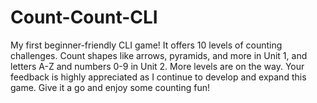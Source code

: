 # Count-Count-CLI
My first beginner-friendly CLI game! It offers 10 levels of counting challenges. Count shapes like arrows, pyramids, and more in Unit 1, and letters A-Z and numbers 0-9 in Unit 2. More levels are on the way. Your feedback is highly appreciated as I continue to develop and expand this game. Give it a go and enjoy some counting fun!
